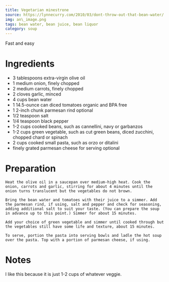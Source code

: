 ```yaml
---
title: Vegetarian minestrone
source: https://lynnecurry.com/2010/03/dont-throw-out-that-bean-water/
img: an\_image.png
tags: bean water, bean juice, bean liquor
category: soup
---
```

Fast and easy

Ingredients
===========

 - 3 tablespoons extra-virgin olive oil
 - 1 medium onion, finely chopped
 - 2 medium carrots, finely chopped
 - 2 cloves garlic, minced
 - 4 cups bean water
 - 1 14.5-ounce can diced tomatoes organic and BPA free
 - 1 2-inch chunk parmesan rind optional
 - 1/2 teaspoon salt
 - 1/4 teaspoon black pepper
 - 1-2 cups cooked beans, such as cannellini, navy or garbanzos
 - 1-2 cups green vegetable, such as cut green beans, diced zucchini, chopped chard or spinach
 - 2 cups cooked small pasta, such as orzo or ditalini
 - finely grated parmesan cheese for serving optional

Preparation
===========
    Heat the olive oil in a saucepan over medium-high heat. Cook the onion, carrots and garlic, stirring for about 4 minutes until the onion turns translucent but the vegetables do not brown.

    Bring the bean water and tomatoes with their juice to a simmer. Add the parmesan rind, if using, salt and pepper and check for seasoning, adding additional salt to suit your taste. (You can prepare the soup in advance up to this point.) Simmer for about 15 minutes.

    Add your choice of green vegetable and simmer until cooked through but the vegetables still have some life and texture, about 15 minutes.

    To serve, portion the pasta into serving bowls and ladle the hot soup over the pasta. Top with a portion of parmesan cheese, if using.

Notes
=====

I like this because it is just 1-2 cups of whatever veggie.
